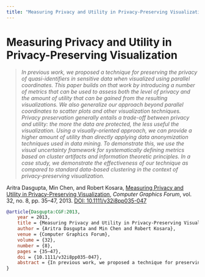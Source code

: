 ```yaml
---
title: "Measuring Privacy and Utility in Privacy-Preserving Visualization"
---
```


# Measuring Privacy and Utility in Privacy-Preserving Visualization

> _In previous work, we proposed a technique for preserving the privacy of quasi-identifiers in sensitive data when visualized using parallel coordinates. This paper builds on that work by introducing a number of metrics that can be used to assess both the level of privacy and the amount of utility that can be gained from the resulting visualizations. We also generalize our approach beyond parallel coordinates to scatter plots and other visualization techniques. Privacy preservation generally entails a trade-off between privacy and utility: the more the data are protected, the less useful the visualization. Using a visually-oriented approach, we can provide a higher amount of utility than directly applying data anonymization techniques used in data mining. To demonstrate this, we use the visual uncertainty framework for systematically defining metrics based on cluster artifacts and information theoretic principles. In a case study, we demonstrate the effectiveness of our technique as compared to standard data-based clustering in the context of privacy-preserving visualization._

Aritra Dasgupta, Min Chen, and Robert Kosara, <a href="https://media.eagereyes.org/papers/2013/Dasgupta-CGF-2013.pdf" target="_blank">Measuring Privacy and Utility in Privacy-Preserving Visualization</a>, _Computer Graphics Forum_, vol. 32, no. 8, pp. 35–47, 2013. <a href="https://dx.doi.org/10.1111/v32i8pp035-047" target="_new">DOI: 10.1111/v32i8pp035-047</a>


```bibtex
@article{Dasgupta:CGF:2013,
	year = 2013,
	title = {Measuring Privacy and Utility in Privacy-Preserving Visualization},
	author = {Aritra Dasgupta and Min Chen and Robert Kosara},
	venue = {Computer Graphics Forum},
	volume = {32},
	number = {8},
	pages = {35–47},
	doi = {10.1111/v32i8pp035-047},
	abstract = {In previous work, we proposed a technique for preserving the privacy of quasi-identifiers in sensitive data when visualized using parallel coordinates. This paper builds on that work by introducing a number of metrics that can be used to assess both the level of privacy and the amount of utility that can be gained from the resulting visualizations. We also generalize our approach beyond parallel coordinates to scatter plots and other visualization techniques. Privacy preservation generally entails a trade-off between privacy and utility: the more the data are protected, the less useful the visualization. Using a visually-oriented approach, we can provide a higher amount of utility than directly applying data anonymization techniques used in data mining. To demonstrate this, we use the visual uncertainty framework for systematically defining metrics based on cluster artifacts and information theoretic principles. In a case study, we demonstrate the effectiveness of our technique as compared to standard data-based clustering in the context of privacy-preserving visualization.},
}
```

